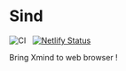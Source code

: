 # Sind 

![CI](https://github.com/luv-sic/sind/workflows/CI/badge.svg) &nbsp; [![Netlify Status](https://api.netlify.com/api/v1/badges/150ae42d-87d0-46af-9c7c-c53677eb87d8/deploy-status)](https://app.netlify.com/sites/sind/deploys)

Bring Xmind to web browser !

